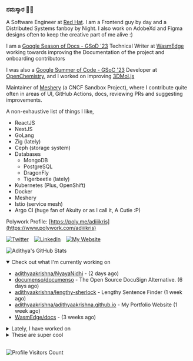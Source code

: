 ### ನಮಸ್ಕಾರ 🙏🏼
  
A Software Engineer at [Red Hat](https://www.redhat.com). I am a Frontend guy by day and a Distributed Systems fanboy by Night. I also work on AdobeXd and Figma designs often to keep the creative part of me alive :)

I am a [Google Season of Docs - GSoD '23](https://developers.google.com/season-of-docs) Technical Writer at [WasmEdge](https://github.com/WasmEdge) working towards improving the Documentation of the project and onboarding contributors

I was also a [Google Summer of Code - GSoC '23](https://summerofcode.withgoogle.com/) Developer at [OpenChemistry](https://openchemistry.org), and I worked on improving [3DMol.js](https://github.com/3dmol/3Dmol.js)

Maintainer of [Meshery](https://github.com/meshery) (a CNCF Sandbox Project), where I contribute quite often in areas of UI, GitHub Actions, docs, reviewing PRs and suggesting improvements.

A non-exhaustive list of things I like,

- ReactJS
- NextJS
- GoLang
- Zig (lately)
- Ceph (storage system)
- Databases
  - MongoDB
  - PostgreSQL
  - DragonFly
  - Tigerbeetle (lately)
- Kubernetes (Plus, OpenShift)
- Docker
- Meshery
- Istio (service mesh)
- Argo CI (huge fan of Akuity or as I call it, A Cutie :P)

Polywork Profile: [https://poly.me/adiiikris](https://www.polywork.com/adiiikris)

[![Twitter](https://img.shields.io/badge/-@adii_kris-%231DA1F2?style=for-the-badge&logo=twitter&logoColor=ffffff)](https:/twitter.adikris.in) &ensp;
[![LinkedIn](https://img.shields.io/badge/-Adithya%20Krishna-%230A67C3?style=for-the-badge&logo=linkedin&logoColor=ffffff)](https://linkedin.adikris.in/) &ensp;
[![My Website](https://img.shields.io/badge/-My%20Website-%230A67C3?style=for-the-badge)](https://adikris.in/)



![Adithya's GitHub Stats](https://github-readme-stats.vercel.app/api?username=adithyaakrishna&show_icons=true&hide_border=true&title_color=fff&icon_color=79ff97&text_color=9f9f9f&bg_color=151515)


<details open="true">
  <summary>Check out what I'm currently working on</summary>
  
  - [adithyaakrishna/NyayaNidhi](https://github.com/adithyaakrishna/NyayaNidhi) -  (2 days ago)
  - [documenso/documenso](https://github.com/documenso/documenso) - The Open Source DocuSign Alternative. (6 days ago)
  - [adithyaakrishna/lengthy-sherlock](https://github.com/adithyaakrishna/lengthy-sherlock) - Lengthy Sentence Finder (1 week ago)
  - [adithyaakrishna/adithyaakrishna.github.io](https://github.com/adithyaakrishna/adithyaakrishna.github.io) - My Portfolio Website (1 week ago)
  - [WasmEdge/docs](https://github.com/WasmEdge/docs) -  (3 weeks ago)
</details>

<details>
  <summary>Lately, I have worked on</summary>
  
  - [feat: added contents for testing of wasmedge](https://github.com/WasmEdge/docs/pull/197) on [WasmEdge/docs](https://github.com/WasmEdge/docs) (1 week ago)
  - [feat: add docs for fuzzing](https://github.com/WasmEdge/docs/pull/181) on [WasmEdge/docs](https://github.com/WasmEdge/docs) (3 weeks ago)
  - [chore: updated slack to discord links](https://github.com/documenso/documenso/pull/595) on [documenso/documenso](https://github.com/documenso/documenso) (4 weeks ago)
  - [feat: add wasmedge-ebpf and wasmedge-rusttls](https://github.com/WasmEdge/docs/pull/179) on [WasmEdge/docs](https://github.com/WasmEdge/docs) (1 month ago)
  - [feat: added contents for testing of wasmedge apps](https://github.com/WasmEdge/docs/pull/177) on [WasmEdge/docs](https://github.com/WasmEdge/docs) (1 month ago)
</details>

<details>
  <summary>These are super cool</summary>
  
  - [prestodb/presto](https://github.com/prestodb/presto) - The official home of the Presto distributed SQL query engine for big data (1 week ago)
  - [unkeyed/unkey](https://github.com/unkeyed/unkey) - Open source API authentication and authorization (1 week ago)
  - [opensourcediversity/opensourcediversity.org](https://github.com/opensourcediversity/opensourcediversity.org) - 🌼 Code of https://opensourcediversity.org (1 week ago)
  - [twentyhq/twenty](https://github.com/twentyhq/twenty) - Building a modern alternative to Salesforce, powered by the community. (2 weeks ago)
  - [uptrain-ai/uptrain](https://github.com/uptrain-ai/uptrain) - Your open-source LLM evaluation toolkit. Get scores for factual accuracy, context retrieval quality, tonality, and many more to understand the quality of your LLM applications (3 weeks ago)
</details>

<br> 

![Profile Visitors Count](https://profile-counter.glitch.me/adithyaakrishna/count.svg)
